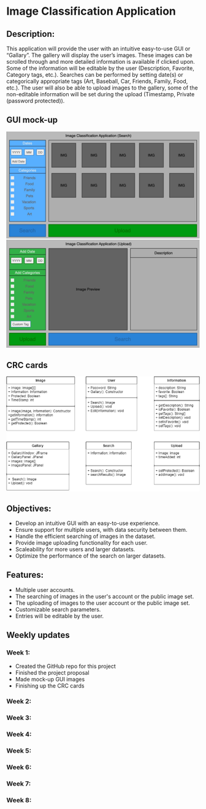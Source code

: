# Image Classification Application

## Description:
This application will provide the user with an intuitive easy-to-use GUI or “Gallary”. The gallery will display the user’s images. These images can be scrolled through and more detailed information is available if clicked upon. Some of the information will be editable by the user (Description, Favorite, Category tags, etc.). Searches can be performed by setting date(s) or categorically appropriate tags (Art, Baseball, Car, Friends, Family, Food, etc.). The user will also be able to upload images to the gallery, some of the non-editable information will be set during the upload (Timestamp, Private (password protected)).

## GUI mock-up
![This is the GUI image](Images/ImageClassificationApplicationGUIsearch.jpg)
![This is the GUI image](Images/ImageClassificationApplicationGUIupload.jpg)

## CRC cards
![This is the CRC cards image](Images/CICS191UMLFinalProject.png)

## Objectives:
* Develop an intuitive GUI with an easy-to-use experience.
* Ensure support for multiple users, with data security between them.
* Handle the efficient searching of images in the dataset.
* Provide image uploading functionality for each user.
* Scaleability for more users and larger datasets.
* Optimize the performance of the search on larger datasets.

## Features:
* Multiple user accounts.
* The searching of images in the user's account or the public image set.
* The uploading of images to the user account or the public image set.
* Customizable search parameters.
* Entries will be editable by the user.

## Weekly updates

### Week 1:
* Created the GitHub repo for this project
* Finished the project proposal
* Made mock-up GUI images
* Finishing up the CRC cards
### Week 2:
### Week 3:
### Week 4:
### Week 5:
### Week 6:
### Week 7:
### Week 8:
